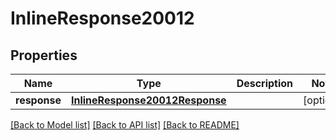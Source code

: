 # InlineResponse20012

## Properties
Name | Type | Description | Notes
------------ | ------------- | ------------- | -------------
**response** | [**InlineResponse20012Response**](InlineResponse20012Response.md) |  | [optional] 

[[Back to Model list]](../README.md#documentation-for-models) [[Back to API list]](../README.md#documentation-for-api-endpoints) [[Back to README]](../README.md)


